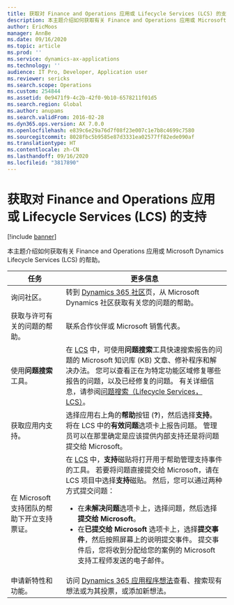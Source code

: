 ```yaml
---
title: 获取对 Finance and Operations 应用或 Lifecycle Services (LCS) 的支持
description: 本主题介绍如何获取有关 Finance and Operations 应用或 Microsoft Dynamics Lifecycle Services (LCS) 的帮助。
author: EricMoos
manager: AnnBe
ms.date: 09/16/2020
ms.topic: article
ms.prod: ''
ms.service: dynamics-ax-applications
ms.technology: ''
audience: IT Pro, Developer, Application user
ms.reviewer: sericks
ms.search.scope: Operations
ms.custom: 254844
ms.assetid: 0e9471f9-4c2b-42f0-9b10-6578211f01d5
ms.search.region: Global
ms.author: anupams
ms.search.validFrom: 2016-02-28
ms.dyn365.ops.version: AX 7.0.0
ms.openlocfilehash: e839c6e29a76d7f08f23e007c1e7b8c4699c7580
ms.sourcegitcommit: 8028fbc5b9585e87d3331ea02577ff82ede090af
ms.translationtype: HT
ms.contentlocale: zh-CN
ms.lasthandoff: 09/16/2020
ms.locfileid: "3817890"
---
```

# <a name="get-support-for-finance-and-operations-apps-or-lifecycle-services-lcs"></a>获取对 Finance and Operations 应用或 Lifecycle Services (LCS) 的支持

[!include [banner](../includes/banner.md)]

本主题介绍如何获取有关 Finance and Operations 应用或 Microsoft Dynamics Lifecycle Services (LCS) 的帮助。 

<table>
<thead>
<tr>
<th>任务</th>
<th>更多信息</th>
</tr>
</thead>
<tbody>
<tr>
<td>询问社区。</td>
<td>转到 <a href="https://community.dynamics.com/">Dynamics 365 社区</a>页，从 Microsoft Dynamics 社区获取有关您的问题的帮助。</td>
</tr>
<tr>
<td>获取与许可有关的问题的帮助。</td>
<td>联系合作伙伴或 Microsoft 销售代表。</td>
</tr>
<tr>
<td>使用<strong>问题搜索</strong>工具。</td>
<td>在 <a href="https://lcs.dynamics.com/">LCS</a> 中，可使用<strong>问题搜索</strong>工具快速搜索报告的问题的 Microsoft 知识库 (KB) 文章、修补程序和解决办法。 您可以查看正在为特定功能区域修复哪些报告的问题，以及已经修复的问题。 有关详细信息，请参阅<a href="issue-search-lcs.md">问题搜索（Lifecycle Services，LCS）</a>。</td>
</tr>
<tr>
<td>获取应用内支持。</td>
<td>选择应用右上角的<strong>帮助</strong>按钮 (<strong>?</strong>)，然后选择<strong>支持</strong>。 将在 LCS 中的<strong>有效问题</strong>选项卡上报告问题。 管理员可以在那里确定是应该提供内部支持还是将问题提交给 Microsoft。</td>
</tr>
<tr>
<td>在 Microsoft 支持团队的帮助下开立支持票证。</td>
<td>在 <a href="https://lcs.dynamics.com/">LCS</a> 中，<strong>支持</strong>磁贴将打开用于帮助管理支持事件的工具。 若要将问题直接提交给 Microsoft，请在 LCS 项目中选择<strong>支持</strong>磁贴。 然后，您可以通过两种方式提交问题：
<ul>
<li>在<strong>未解决问题</strong>选项卡上，选择问题，然后选择<strong>提交给 Microsoft</strong>。</li>
<li>在<strong>已提交给 Microsoft</strong> 选项卡上，选择<strong>提交事件</strong>，然后按照屏幕上的说明提交事件。 提交事件后，您将收到分配给您的案例的 Microsoft 支持工程师发送的电子邮件。</li>
</ul>
</td>
</tr>
<tr>
<td>申请新特性和功能。</td>
<td>访问 <a href="https://experience.dynamics.com/ideas/">Dynamics 365 应用程序想法</a>查看、搜索现有想法或为其投票，或添加新想法。</td>
</tr>
</tbody>
</table>
